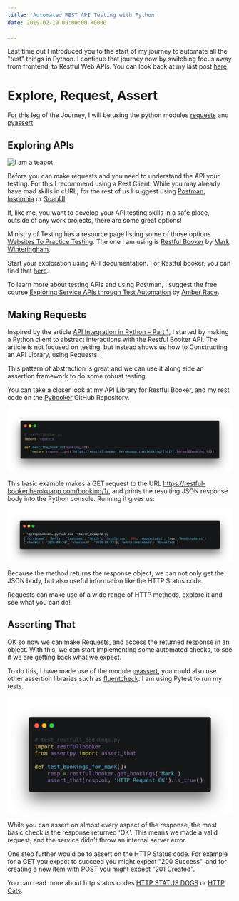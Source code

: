 ```yaml
---
title: 'Automated REST API Testing with Python'
date: 2019-02-19 00:00:00 +0000

---
```


Last time out I introduced you to the start of my journey to automate all the "test" things in Python. I continue that journey now by switching focus away from frontend, to Restful Web APIs. You can look back at my last post [here](https://www.dowen.me.uk/how-I-am-learning-to-test-the-internet-with-seleniumbase/ "How I am learning to test The Internet with SeleniumBase").

# Explore, Request, Assert

For this leg of the Journey, I will be using the python modules [requests](https://pypi.org/project/requests/ "Requests: HTTP for Humans") and [pyassert](https://pypi.org/project/pyassert/ "pyassert is an assertion library for the Python programming language.").

## Exploring APIs

![I am a teapot](https://http.cat/418)

Before you can make requests and you need to understand the API your testing. For this I recommend using a Rest Client. While you may already have mad skills in cURL, for the rest of us I suggest using [Postman](https://www.getpostman.com "Postman Simplifies API Development."), [Insomnia](https://insomnia.rest "Insomnia Debug APIs like a human, not a robot Finally, a REST client you'll love") or [SoapUI](https://www.soapui.org "SoapUI The Most Advanced REST & SOAP Testing Tool in the World").

If, like me, you want to develop your API testing skills in a safe place, outside of any work projects, there are some great options!

Ministry of Testing has a resource page listing some of those options [Websites To Practice Testing](https://www.ministryoftesting.com/dojo/lessons/websites-to-practice-testing "Here's a handy list of websites for software testers to practice their testing on that you might find it useful."). The one I am using is [Restful Booker](https://restful-booker.herokuapp.com "An API playground created by Mark Winteringham for those wanting to learn more about API testing and tools") by [Mark Winteringham](https://www.mwtestconsultancy.co.uk "MW Test Consultancy").

Start your exploration using API documentation. For Restful booker, you can find that [here](https://restful-booker.herokuapp.com/apidoc/index.html "API documentation for the playground API restful-booker."). 

To learn more about testing APIs and using Postman, I suggest the free course [Exploring Service APIs through Test Automation](https://testautomationu.applitools.com/exploring-service-apis-through-test-automation/ "Exploring Service APIs through Test Automation") by [Amber Race](https://twitter.com/ambertests "Amber Race on Twitter").

## Making Requests

Inspired by the article [API Integration in Python – Part 1](https://realpython.com/api-integration-in-python/ "How to Make Friends and Influence APIs"), I started by making a Python client to abstract interactions with the Restful Booker API. The article is not focused on testing, but instead shows us how to Constructing an API Library, using Requests.

This pattern of abstraction is great and we can use it along side an assertion framework to do some robust testing.

You can take a closer look at my API Library for Restful Booker, and my rest code on the [Pybooker](https://github.com/dowenb/pybooker "Example of making using and testing an API in python") GitHub Repository.

![basic example](../images/basic&#32;example&#32;py.png)

This basic example makes a GET request to the URL https://restful-booker.herokuapp.com/booking/1/, and prints the resulting JSON response body into the Python console. Running it gives us:

![example output](../images/basic&#32;exaple&#32;output.png)

Because the method returns the response object, we can not only get the JSON body, but also useful information like the HTTP Status code.

Requests can make use of a wide range of HTTP methods, explore it and see what you can do!

## Asserting That

OK so now we can make Requests, and access the returned response in an object. With this, we can start implementing some automated checks, to see if we are getting back what we expect.

To do this, I have made use of the module [pyassert](https://pypi.org/project/pyassert/ "pyassert is an assertion library for the Python programming language."), you could also use other assertion libraries such as [fluentcheck](https://github.com/csparpa/fluentcheck "Fluent assertions for Python"). I am using Pytest to run my tests.

![Test Restful Booker](../images/test&#32;restful&#32;booker.png)

While you can assert on almost every aspect of the response, the most basic check is the response returned 'OK'. This means we made a valid request, and the service didn't throw an internal server error.

One step further would be to assert on the HTTP Status code. For example for a GET you expect to succeed you might expect "200 Success", and for creating a new item with POST you might expect "201 Created".

You can read more about http status codes [HTTP STATUS DOGS](https://httpstatusdogs.com "Hypertext Transfer Protocol Response status codes. And dogs.") or [HTTP Cats](https://http.cat "HTTP Cats").